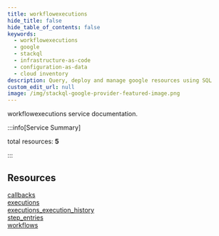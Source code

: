 ```yaml
---
title: workflowexecutions
hide_title: false
hide_table_of_contents: false
keywords:
  - workflowexecutions
  - google
  - stackql
  - infrastructure-as-code
  - configuration-as-data
  - cloud inventory
description: Query, deploy and manage google resources using SQL
custom_edit_url: null
image: /img/stackql-google-provider-featured-image.png
---
```


workflowexecutions service documentation.

:::info[Service Summary]

total resources: __5__  

:::

## Resources
<div class="row">
<div class="providerDocColumn">
<a href="/services/workflowexecutions/callbacks/">callbacks</a><br />
<a href="/services/workflowexecutions/executions/">executions</a><br />
<a href="/services/workflowexecutions/executions_execution_history/">executions_execution_history</a>
</div>
<div class="providerDocColumn">
<a href="/services/workflowexecutions/step_entries/">step_entries</a><br />
<a href="/services/workflowexecutions/workflows/">workflows</a>
</div>
</div>
